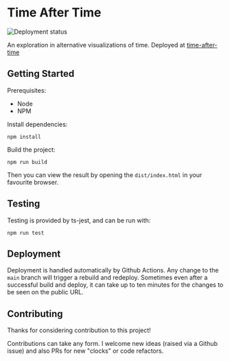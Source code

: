 # Time After Time

![Deployment status](https://github.com/fildon/time-after-time/actions/workflows/deploy.yml/badge.svg)

An exploration in alternative visualizations of time. Deployed at [time-after-time](https://fildon.me/time-after-time)

## Getting Started

Prerequisites:

- Node
- NPM

Install dependencies:

```shell
npm install
```

Build the project:

```shell
npm run build
```

Then you can view the result by opening the `dist/index.html` in your favourite browser.

## Testing

Testing is provided by ts-jest, and can be run with:

```shell
npm run test
```

## Deployment

Deployment is handled automatically by Github Actions. Any change to the `main` branch will trigger a rebuild and redeploy. Sometimes even after a successful build and deploy, it can take up to ten minutes for the changes to be seen on the public URL.

## Contributing

Thanks for considering contribution to this project!

Contributions can take any form. I welcome new ideas (raised via a Github issue) and also PRs for new "clocks" or code refactors.
